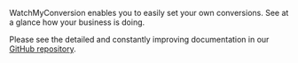 <div class="small-content">
  <p>WatchMyConversion enables you to easily set your own conversions. See at a glance how your business is doing.</p>

  <p class="small">Please see the detailed and constantly improving documentation in our <a href="https://github.com/mcoevert/WatchMyConversion" target="_blank">GitHub repository</a>.</p>
</div>